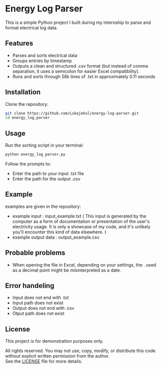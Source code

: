 # Energy Log Parser

This is a simple Python project I built during my internship to parse and format electrical log data.

## Features 

- Parses and sorts electrical data 
- Groups entries by timestamp 
- Outputs a clean and structured .csv format (but instead of comma separation, it uses a semicolon for easier Excel compatibility).
- Runs and sorts through 58k lines of .txt in approximately 0.11 seconds

## Installation

Clone the repository:
```bash
git clone https://github.com/Lukajekul/energy-log-parser.git
cd energy_log_parser
```

## Usage 

Run the sorting script in your terminal:
```bash
python energy_log_parser.py
```
Follow the prompts to:
- Enter the path to your input .txt file
- Enter the path for the output .csv

## Example

examples are given in the repository:
- example input : input_example.txt ( This input is generated by the computer as a form of documentation or presentation of the user's electricity usage. It is only a showcase of my code, and it's unlikely you'll encounter this kind of data elsewhere. )
- example output data : output_example.csv

## Probable problems 

- When opening the file in Excel, depending on your settings, the . used as a decimal point might be misinterpreted as a date.

## Error handeling

- Input does not end with .txt
- Input path does not exist
- Output does not end with .csv
- Otput path does not exist

## License

This project is for demonstration purposes only.

All rights reserved. You may not use, copy, modify, or distribute this code without explicit written permission from the author.  
See the [LICENSE](LICENSE) file for more details.